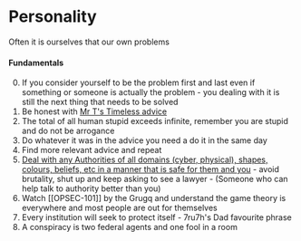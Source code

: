 # Personality

Often it is ourselves that our own problems

#### Fundamentals

0. If you consider yourself to be the problem first and last even if something or someone is actually the problem - you dealing with it is still the next thing that needs to be solved
1. Be honest with [Mr T's Timeless advice](https://www.youtube.com/watch?v=p8G7mR_VJ3U)
2. The total of all human stupid exceeds infinite, remember you are stupid and do not be arrogance   
3. Do whatever it was in the advice you need a do it in the same day 
4. Find more relevant advice and repeat
5. [Deal with any Authorities of all domains (cyber, physical), shapes, colours, beliefs, etc in a manner that is safe for them and you](https://www.youtube.com/watch?v=uj0mtxXEGE8)  - avoid brutality, shut up and keep asking to see a lawyer - (Someone who can help talk to authority better than you)
6. Watch  [[OPSEC-101]] by the Grugq and understand the game theory is everywhere and most people are out for themselves
7. Every institution will seek to protect itself - 7ru7h's Dad favourite phrase
8. A conspiracy is two federal agents and one fool in a room 